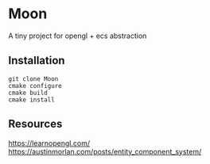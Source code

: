 # Moon

A tiny project for opengl + ecs abstraction

## Installation

```
git clone Moon
cmake configure
cmake build
cmake install
```

## Resources

https://learnopengl.com/
https://austinmorlan.com/posts/entity_component_system/
